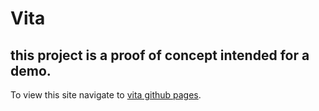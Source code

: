 # Vita

## this project is a proof of concept intended for a demo.

To view this site navigate to [vita github pages](https://landistover.github.io/vita "github pages of current project").